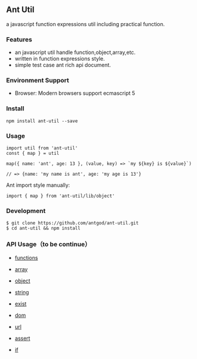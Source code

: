 ## Ant Util

a javascript function expressions util including practical function.

### Features

* an javascript util handle function,object,array,etc.
* written in function expressions style.
* simple test case ant rich api document.

### Environment Support
* Browser: Modern browsers support ecmascript 5

### Install
```
npm install ant-util --save
```
### Usage
```
import util from 'ant-util'
const { map } = util

map({ name: 'ant', age: 13 }, (value, key) => `my ${key} is ${value}`)

// => {name: 'my name is ant', age: 'my age is 13'}
```

Ant import style manually:
```
import { map } from 'ant-util/lib/object'
```

### Development
```
$ git clone https://github.com/antgod/ant-util.git
$ cd ant-util && npm install
```
### API Usage（to be continue）

* [functions][2]
* [array][3]
* [object][4]
* [string][5]
* [exist][6]
* [dom][7]
* [url][8]
* [assert][9]
* [if][10]

  [1]: https://github.com/antgod/ant-util/
  [2]: https://github.com/antgod/ant-util/blob/master/__test__/functions.test.js
  [3]: https://github.com/antgod/ant-util/blob/master/__test__/array.test.js
  [4]: https://github.com/antgod/ant-util/blob/master/__test__/object.test.js
  [5]: https://github.com/antgod/ant-util/blob/master/__test__/string.test.js
  [6]: https://github.com/antgod/ant-util/blob/master/__test__/exist.test.js
  [7]: https://github.com/antgod/ant-util/blob/master/__test__/dom.test.js
  [8]: https://github.com/antgod/ant-util/blob/master/__test__/url.test.js
  [9]: https://github.com/antgod/ant-util/blob/master/__test__/assert.test.js
  [10]: https://github.com/antgod/ant-util/blob/master/__test__/if.test.js